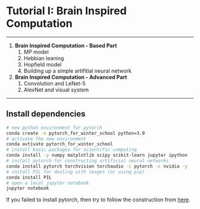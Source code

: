 # Tutorial I: Brain Inspired Computation
---
1. **Brain Inspired Computation - Based Part**
    1. MP model
    2. Hebbian leaning
    3. Hopfield model
    4. Building up a simple artifitial neural network
1. **Brain Inspired Computation - Advanced Part**
    1. Convolution and LeNet-5
    2. AlexNet and visual system

---

## Install dependencies


```bash
# new python environment for pytorch
conda create -n pytorch_for_winter_school python=3.9
# activate the new environment
conda avtivate pytorch_for_winter_school
# install basic packages for scientific computing
conda install -y numpy matplotlib scipy scikit-learn jupyter ipython
# install pytorch for constructing artificial neural networks
conda install pytorch torchvision torchaudio -c pytorch -c nvidia -y
# install PIL for dealing with images (or using pip)
conda install PIL
# open a local jupyter notebook
jupyter notebook
```
If you failed to install pytorch, then try to follow the construction from [here](https://pytorch.org/get-started/locally/).
